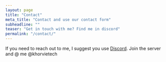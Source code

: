 ```yaml
---
layout: page
title: "Contact"
meta_title: "Contact and use our contact form"
subheadline: ""
teaser: "Get in touch with me? Find me in discord"
permalink: "/contact/"
---
```

If you need to reach out to me, I suggest you use [Discord][1]. Join the server and @ me @khorvietech


 [1]: [https://discord.gg/QueGKynWnE]
